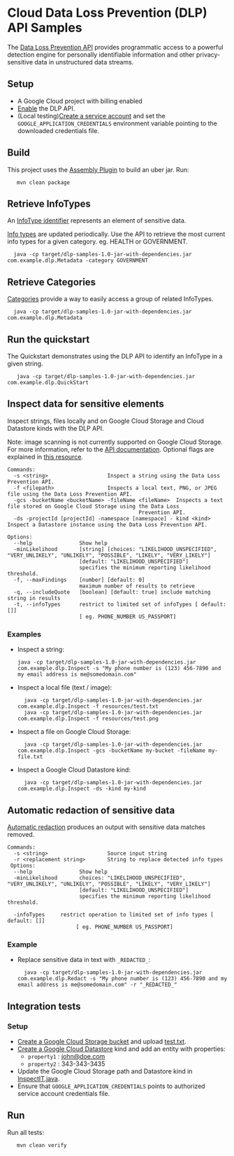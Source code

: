 # Cloud Data Loss Prevention (DLP) API Samples
The [Data Loss Prevention API](https://cloud.google.com/dlp/docs/) provides programmatic access to 
a powerful detection engine for personally identifiable information and other privacy-sensitive data
 in unstructured data streams.

## Setup
- A Google Cloud project with billing enabled
- [Enable](https://console.cloud.google.com/launcher/details/google/dlp.googleapis.com) the DLP API.
- (Local testing)[Create a service account](https://cloud.google.com/docs/authentication/getting-started)
and set the `GOOGLE_APPLICATION_CREDENTIALS` environment variable pointing to the downloaded credentials file.

## Build
This project uses the [Assembly Plugin](https://maven.apache.org/plugins/maven-assembly-plugin/usage.html) to build an uber jar.
Run:
```
   mvn clean package
```

## Retrieve InfoTypes
An [InfoType identifier](https://cloud.google.com/dlp/docs/infotypes-categories) represents an element of sensitive data.

[Info types](https://cloud.google.com/dlp/docs/infotypes-reference#global) are updated periodically. Use the API to retrieve the most current 
info types for a given category. eg. HEALTH or GOVERNMENT.
  ```
    java -cp target/dlp-samples-1.0-jar-with-dependencies.jar com.example.dlp.Metadata -category GOVERNMENT
  ``` 

## Retrieve Categories
[Categories](https://cloud.google.com/dlp/docs/infotypes-categories) provide a way to easily access a group of related InfoTypes.
```
  java -cp target/dlp-samples-1.0-jar-with-dependencies.jar com.example.dlp.Metadata
``` 

## Run the quickstart

The Quickstart demonstrates using the DLP API to identify an InfoType in a given string.
```
   java -cp target/dlp-samples-1.0-jar-with-dependencies.jar com.example.dlp.QuickStart
```

## Inspect data for sensitive elements
Inspect strings, files locally and on Google Cloud Storage and Cloud Datastore kinds with the DLP API.

Note: image scanning is not currently supported on Google Cloud Storage.
For more information, refer to the [API documentation](https://cloud.google.com/dlp/docs). 
Optional flags are explained in [this resource](https://cloud.google.com/dlp/docs/reference/rest/v2beta1/content/inspect#InspectConfig).
```
Commands:
  -s <string>                   Inspect a string using the Data Loss Prevention API.
  -f <filepath>                 Inspects a local text, PNG, or JPEG file using the Data Loss Prevention API.
  -gcs -bucketName <bucketName> -fileName <fileName>  Inspects a text file stored on Google Cloud Storage using the Data Loss
                                          Prevention API.
  -ds -projectId [projectId] -namespace [namespace] - kind <kind> Inspect a Datastore instance using the Data Loss Prevention API.

Options:
  --help               Show help 
  -minLikelihood       [string] [choices: "LIKELIHOOD_UNSPECIFIED", "VERY_UNLIKELY", "UNLIKELY", "POSSIBLE", "LIKELY", "VERY_LIKELY"]
                       [default: "LIKELIHOOD_UNSPECIFIED"]
                       specifies the minimum reporting likelihood threshold.
  -f, --maxFindings    [number] [default: 0]
                       maximum number of results to retrieve
  -q, --includeQuote   [boolean] [default: true] include matching string in results
  -t, --infoTypes      restrict to limited set of infoTypes [ default: []]
                       [ eg. PHONE_NUMBER US_PASSPORT]
```
### Examples
 - Inspect a string:
   ```
   java -cp target/dlp-samples-1.0-jar-with-dependencies.jar com.example.dlp.Inspect -s "My phone number is (123) 456-7890 and my email address is me@somedomain.com"
   ```
 - Inspect a local file (text / image):
   ```
     java -cp target/dlp-samples-1.0-jar-with-dependencies.jar com.example.dlp.Inspect -f resources/test.txt
     java -cp target/dlp-samples-1.0-jar-with-dependencies.jar com.example.dlp.Inspect -f resources/test.png
   ```
- Inspect a file on Google Cloud Storage:
  ```
    java -cp target/dlp-samples-1.0-jar-with-dependencies.jar com.example.dlp.Inspect -gcs -bucketName my-bucket -fileName my-file.txt
  ```
- Inspect a Google Cloud Datastore kind:
  ```
    java -cp target/dlp-samples-1.0-jar-with-dependencies.jar com.example.dlp.Inspect -ds -kind my-kind
  ```

## Automatic redaction of sensitive data
[Automatic redaction](https://cloud.google.com/dlp/docs/classification-redaction) produces an output with sensitive data matches removed.

```
Commands:
  -s <string>                   Source input string
  -r <replacement string>       String to replace detected info types
 Options:
  --help               Show help
  -minLikelihood       choices: "LIKELIHOOD_UNSPECIFIED", "VERY_UNLIKELY", "UNLIKELY", "POSSIBLE", "LIKELY", "VERY_LIKELY"]
                       [default: "LIKELIHOOD_UNSPECIFIED"]
                       specifies the minimum reporting likelihood threshold.
  
  -infoTypes     restrict operation to limited set of info types [ default: []]
                      [ eg. PHONE_NUMBER US_PASSPORT]
```

### Example
- Replace sensitive data in text with `_REDACTED_`:
  ```
    java -cp target/dlp-samples-1.0-jar-with-dependencies.jar com.example.dlp.Redact -s "My phone number is (123) 456-7890 and my email address is me@somedomain.com" -r "_REDACTED_"
  ```

## Integration tests
### Setup
- [Create a Google Cloud Storage bucket](https://console.cloud.google.com/storage) and upload [test.txt](src/test/resources/test.txt).
- [Create a Google Cloud Datastore](https://console.cloud.google.com/datastore) kind and add an entity with properties:
  - `property1` : john@doe.com
  - `property2` : 343-343-3435
- Update the Google Cloud Storage path and Datastore kind in [InspectIT.java](src/test/java/com/example/dlp/InspectIT.java).
- Ensure that `GOOGLE_APPLICATION_CREDENTIALS` points to authorized service account credentials file.

## Run
Run all tests:
  ```
     mvn clean verify
  ```

